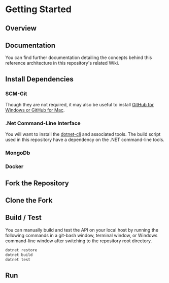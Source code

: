 # Getting Started

## Overview


## Documentation
You can find further documentation detailing the concepts behind this reference architecture in this repository's related Wiki.

## Install Dependencies

### SCM-Git

Though they are not required, it may also be useful to install [GitHub for Windows or GitHub for Mac][2].

### .Net Command-Line Interface
You will want to install the [dotnet-cli][1] and associated tools.  The build script used in this repository have a dependency on the .NET command-line tools.

### MongoDb

### Docker

## Fork the Repository

## Clone the Fork

## Build / Test
You can manually build and test the API on your local host by running the following commands in a git-bash window, terminal window, or Windows command-line window after switching to the repository root directory.

```bash
dotnet restore
dotnet build
dotnet test
```

## Run


[1]: https://www.microsoft.com/net/learn/get-started/ "Get started with .NET in 10 Minutes"
[2]: https://desktop.github.com/ "GitHub Desktop"